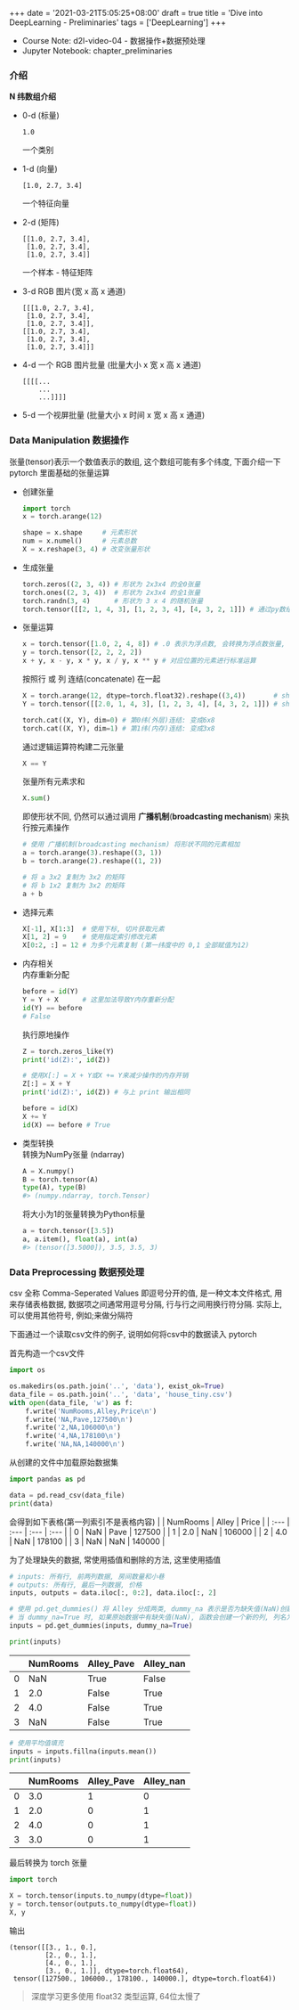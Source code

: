 +++
date = '2021-03-21T5:05:25+08:00'
draft = true
title = 'Dive into DeepLearning - Preliminaries'
tags = ['DeepLearning']
+++

- Course Note: d2l-video-04 - 数据操作+数据预处理
- Jupyter Notebook: chapter\_preliminaries

### 介绍

**N 纬数组介绍**

- 0-d (标量)
    ```
    1.0  
    ```
    一个类别

- 1-d (向量)
    ```
    [1.0, 2.7, 3.4]  
    ```
    一个特征向量  

- 2-d (矩阵)
    ```
    [[1.0, 2.7, 3.4],
     [1.0, 2.7, 3.4],
     [1.0, 2.7, 3.4]]
    ```
    一个样本 - 特征矩阵

- 3-d RGB 图片(宽 x 高 x 通道)
    ```
    [[[1.0, 2.7, 3.4],
     [1.0, 2.7, 3.4],
     [1.0, 2.7, 3.4]],
    [[1.0, 2.7, 3.4],
     [1.0, 2.7, 3.4],
     [1.0, 2.7, 3.4]]]
    ```

- 4-d 一个 RGB 图片批量 (批量大小 x 宽 x 高 x 通道)
    ```
    [[[[...
        ...
        ...]]]]
    ```

- 5-d 一个视屏批量 (批量大小 x 时间 x 宽 x 高 x 通道)


### Data Manipulation 数据操作
张量(tensor)表示一个数值表示的数组, 这个数组可能有多个纬度, 下面介绍一下 pytorch 里面基础的张量运算

- 创建张量
    ```Python
    import torch
    x = torch.arange(12)

    shape = x.shape     # 元素形状
    num = x.numel()     # 元素总数 
    X = x.reshape(3, 4) # 改变张量形状
    ```

- 生成张量
    ```Python
    torch.zeros((2, 3, 4)) # 形状为 2x3x4 的全0张量
    torch.ones((2, 3, 4))  # 形状为 2x3x4 的全1张量
    torch.randn(3, 4)      # 形状为 3 x 4 的随机张量
    torch.tensor([[2, 1, 4, 3], [1, 2, 3, 4], [4, 3, 2, 1]]) # 通过py数组生成张量
    ```

- 张量运算
    ```Python
    x = torch.tensor([1.0, 2, 4, 8]) # .0 表示为浮点数, 会转换为浮点数张量, 而不是整数
    y = torch.tensor([2, 2, 2, 2])
    x + y, x - y, x * y, x / y, x ** y # 对应位置的元素进行标准运算
    ```

    按照行 或 列 连结(concatenate) 在一起 
    ```Python
    X = torch.arange(12, dtype=torch.float32).reshape((3,4))       # shape: 3x4
    Y = torch.tensor([[2.0, 1, 4, 3], [1, 2, 3, 4], [4, 3, 2, 1]]) # shape: 3x4

    torch.cat((X, Y), dim=0) # 第0纬(外层)连结: 变成6x8
    torch.cat((X, Y), dim=1) # 第1纬(内存)连结: 变成3x8
    ```

    通过逻辑运算符构建二元张量
    ```Python
    X == Y
    ```

    张量所有元素求和
    ```Python
    X.sum() 
    ```

    即使形状不同, 仍然可以通过调用 **广播机制**(**broadcasting mechanism**) 来执行按元素操作
    ```Python
    # 使用 广播机制(broadcasting mechanism) 将形状不同的元素相加
    a = torch.arange(3).reshape((3, 1))
    b = torch.arange(2).reshape((1, 2))

    # 将 a 3x2 复制为 3x2 的矩阵
    # 将 b 1x2 复制为 3x2 的矩阵
    a + b
    ```

- 选择元素
    ```Python
    X[-1], X[1:3]  # 使用下标, 切片获取元素
    X[1, 2] = 9    # 使用指定索引修改元素
    X[0:2, :] = 12 # 为多个元素复制 (第一纬度中的 0,1 全部赋值为12)
    ```

- 内存相关  
    内存重新分配
    ```Python
    before = id(Y)
    Y = Y + X      # 这里加法导致Y内存重新分配
    id(Y) == before
    # False
    ```

    执行原地操作
    ```Python
    Z = torch.zeros_like(Y)
    print('id(Z):', id(Z))

    # 使用X[:] = X + Y或X += Y来减少操作的内存开销
    Z[:] = X + Y
    print('id(Z):', id(Z)) # 与上 print 输出相同

    before = id(X)
    X += Y
    id(X) == before # True
    ```

- 类型转换  
    转换为NumPy张量 (ndarray)
    ```Python
    A = X.numpy()
    B = torch.tensor(A)
    type(A), type(B)
    #> (numpy.ndarray, torch.Tensor)
    ```

    将大小为1的张量转换为Python标量
    ```Python
    a = torch.tensor([3.5])
    a, a.item(), float(a), int(a)
    #> (tensor([3.5000]), 3.5, 3.5, 3)
    ```

### Data Preprocessing 数据预处理
csv 全称 Comma-Seperated Values 即逗号分开的值, 是一种文本文件格式, 用来存储表格数据, 数据项之间通常用逗号分隔, 行与行之间用换行符分隔. 实际上, 可以使用其他符号, 例如;来做分隔符

下面通过一个读取csv文件的例子, 说明如何将csv中的数据读入 pytorch

首先构造一个csv文件
```Python
import os

os.makedirs(os.path.join('..', 'data'), exist_ok=True)
data_file = os.path.join('..', 'data', 'house_tiny.csv')
with open(data_file, 'w') as f:
    f.write('NumRooms,Alley,Price\n')
    f.write('NA,Pave,127500\n')
    f.write('2,NA,106000\n')
    f.write('4,NA,178100\n')
    f.write('NA,NA,140000\n')
```

从创建的文件中加载原始数据集
```Python
import pandas as pd

data = pd.read_csv(data_file)
print(data)
```

会得到如下表格(第一列索引不是表格内容)
| | NumRooms | Alley | Price |
| :--- | :--- | :--- | :--- |
| 0 | NaN | Pave | 127500 |
| 1 | 2.0 | NaN | 106000 |
| 2 | 4.0 | NaN | 178100 |
| 3 | NaN | NaN | 140000 |

为了处理缺失的数据, 常使用插值和删除的方法, 这里使用插值
```Python
# inputs: 所有行, 前两列数据, 房间数量和小巷
# outputs: 所有行, 最后一列数据, 价格
inputs, outputs = data.iloc[:, 0:2], data.iloc[:, 2]

# 使用 pd.get_dummies() 将 Alley 分成两类, dummy_na 表示是否为缺失值(NaN)创建一个新的独热编码列
# 当 dummy_na=True 时, 如果原始数据中有缺失值(NaN), 函数会创建一个新的列, 列名为原列名_nan, 并用True来标记所有原始值为NaN的行
inputs = pd.get_dummies(inputs, dummy_na=True)

print(inputs)
```
| | NumRooms | Alley\_Pave | Alley\_nan |
| :--- | :--- | :--- | :--- |
| 0 | NaN | True | False |
| 1 | 2.0 | False | True |
| 2 | 4.0 | False | True |
| 3 | NaN | False | True |


```Python
# 使用平均值填充
inputs = inputs.fillna(inputs.mean())
print(inputs)
```
| | NumRooms | Alley\_Pave | Alley\_nan |
| :--- | :--- | :--- | :--- |
| 0 | 3.0 | 1 | 0 |
| 1 | 2.0 | 0 | 1 |
| 2 | 4.0 | 0 | 1 |
| 3 | 3.0 | 0 | 1 |

最后转换为 torch 张量
```Python
import torch

X = torch.tensor(inputs.to_numpy(dtype=float))
y = torch.tensor(outputs.to_numpy(dtype=float))
X, y
```

输出
```
(tensor([[3., 1., 0.],
         [2., 0., 1.],
         [4., 0., 1.],
         [3., 0., 1.]], dtype=torch.float64),
 tensor([127500., 106000., 178100., 140000.], dtype=torch.float64))
```
> 深度学习更多使用 float32 类型运算, 64位太慢了
